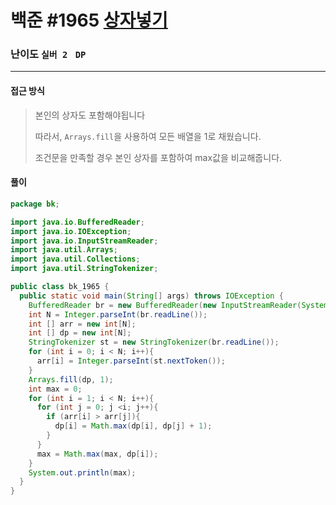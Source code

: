 # 백준 #1965 [상자넣기](https://www.acmicpc.net/problem/1965)

### 난이도 `실버 2 `  `DP` 

---

#### 접근 방식

> 본인의 상자도 포함해야됩니다
>
> 따라서, `Arrays.fill`을 사용하여 모든 배열을 1로 채웠습니다.
>
> 조건문을 만족할 경우 본인 상자를 포함하여 max값을 비교해줍니다.

#### 풀이

```java
package bk;

import java.io.BufferedReader;
import java.io.IOException;
import java.io.InputStreamReader;
import java.util.Arrays;
import java.util.Collections;
import java.util.StringTokenizer;

public class bk_1965 {
  public static void main(String[] args) throws IOException {
    BufferedReader br = new BufferedReader(new InputStreamReader(System.in));
    int N = Integer.parseInt(br.readLine());
    int [] arr = new int[N];
    int [] dp = new int[N];
    StringTokenizer st = new StringTokenizer(br.readLine());
    for (int i = 0; i < N; i++){
      arr[i] = Integer.parseInt(st.nextToken());
    }
    Arrays.fill(dp, 1);
    int max = 0;
    for (int i = 1; i < N; i++){
      for (int j = 0; j <i; j++){
        if (arr[i] > arr[j]){
          dp[i] = Math.max(dp[i], dp[j] + 1);
        }
      }
      max = Math.max(max, dp[i]);
    }
    System.out.println(max);
  }
}
```

